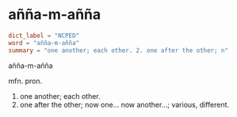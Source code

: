 # añña-m-añña

``` toml
dict_label = "NCPED"
word = "añña-m-añña"
summary = "one another; each other. 2. one after the other; n"
```

añña\-m\-añña

mfn. pron.

1. one another; each other.
2. one after the other; now one… now another…; various, different.

